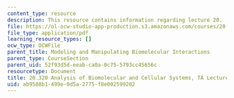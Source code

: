```yaml
---
content_type: resource
description: This resource contains information regarding lecture 20.
file: https://ol-ocw-studio-app-production.s3.amazonaws.com/courses/20-320-analysis-of-biomolecular-and-cellular-systems-fall-2012/ab9588b1499e0d5a2775f8e002599202_MIT20_320F12_Lecture20.pdf
file_type: application/pdf
learning_resource_types: []
ocw_type: OCWFile
parent_title: Modeling and Manipulating Biomolecular Interactions
parent_type: CourseSection
parent_uid: 52f93d5d-eeab-ca0a-0c75-5793cc45656c
resourcetype: Document
title: 20.320 Analysis of Biomolecular and Cellular Systems, TA Lecture Note 20
uid: ab9588b1-499e-0d5a-2775-f8e002599202
---
```

